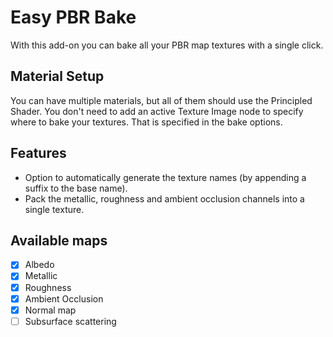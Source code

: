 # Easy PBR Bake
With this add-on you can bake all your PBR map textures with a single click.

## Material Setup
You can have multiple materials, but all of them should use the Principled Shader. You don't need to add an active Texture Image node to specify where to bake your textures. That is specified in the bake options.

## Features
* Option to automatically generate the texture names (by appending a suffix to the base name).
* Pack the metallic, roughness and ambient occlusion channels into a single texture.

## Available maps
- [x] Albedo
- [x] Metallic
- [x] Roughness
- [x] Ambient Occlusion
- [x] Normal map
- [ ] Subsurface scattering
